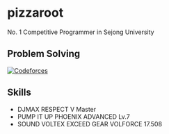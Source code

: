 # pizzaroot

No. 1 Competitive Programmer in Sejong University


## Problem Solving
[![Codeforces](https://cf.leed.at?id=pizzaroot)](https://codeforces.com/profile/pizzaroot)

## Skills
- DJMAX RESPECT V Master
- PUMP IT UP PHOENIX ADVANCED Lv.7
- SOUND VOLTEX EXCEED GEAR VOLFORCE 17.508
